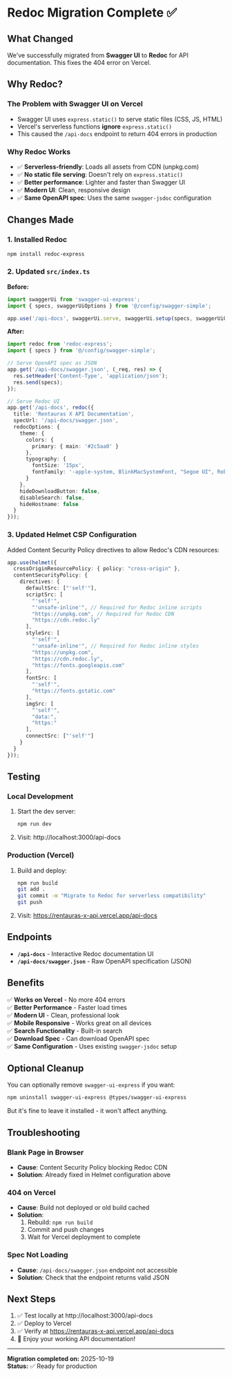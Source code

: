 # Redoc Migration Complete ✅

## What Changed

We've successfully migrated from **Swagger UI** to **Redoc** for API documentation. This fixes the 404 error on Vercel.

## Why Redoc?

### The Problem with Swagger UI on Vercel
- Swagger UI uses `express.static()` to serve static files (CSS, JS, HTML)
- Vercel's serverless functions **ignore** `express.static()` 
- This caused the `/api-docs` endpoint to return 404 errors in production

### Why Redoc Works
- ✅ **Serverless-friendly**: Loads all assets from CDN (unpkg.com)
- ✅ **No static file serving**: Doesn't rely on `express.static()`
- ✅ **Better performance**: Lighter and faster than Swagger UI
- ✅ **Modern UI**: Clean, responsive design
- ✅ **Same OpenAPI spec**: Uses the same `swagger-jsdoc` configuration

## Changes Made

### 1. Installed Redoc
```bash
npm install redoc-express
```

### 2. Updated `src/index.ts`

**Before:**
```typescript
import swaggerUi from 'swagger-ui-express';
import { specs, swaggerUiOptions } from '@/config/swagger-simple';

app.use('/api-docs', swaggerUi.serve, swaggerUi.setup(specs, swaggerUiOptions));
```

**After:**
```typescript
import redoc from 'redoc-express';
import { specs } from '@/config/swagger-simple';

// Serve OpenAPI spec as JSON
app.get('/api-docs/swagger.json', (_req, res) => {
  res.setHeader('Content-Type', 'application/json');
  res.send(specs);
});

// Serve Redoc UI
app.get('/api-docs', redoc({
  title: 'Rentauras X API Documentation',
  specUrl: '/api-docs/swagger.json',
  redocOptions: {
    theme: {
      colors: {
        primary: { main: '#2c5aa0' }
      },
      typography: {
        fontSize: '15px',
        fontFamily: '-apple-system, BlinkMacSystemFont, "Segoe UI", Roboto, "Helvetica Neue", Arial, sans-serif'
      }
    },
    hideDownloadButton: false,
    disableSearch: false,
    hideHostname: false
  }
}));
```

### 3. Updated Helmet CSP Configuration

Added Content Security Policy directives to allow Redoc's CDN resources:

```typescript
app.use(helmet({
  crossOriginResourcePolicy: { policy: "cross-origin" },
  contentSecurityPolicy: {
    directives: {
      defaultSrc: ["'self'"],
      scriptSrc: [
        "'self'",
        "'unsafe-inline'", // Required for Redoc inline scripts
        "https://unpkg.com", // Required for Redoc CDN
        "https://cdn.redoc.ly"
      ],
      styleSrc: [
        "'self'",
        "'unsafe-inline'", // Required for Redoc inline styles
        "https://unpkg.com",
        "https://cdn.redoc.ly",
        "https://fonts.googleapis.com"
      ],
      fontSrc: [
        "'self'",
        "https://fonts.gstatic.com"
      ],
      imgSrc: [
        "'self'",
        "data:",
        "https:"
      ],
      connectSrc: ["'self'"]
    }
  }
}));
```

## Testing

### Local Development
1. Start the dev server:
   ```bash
   npm run dev
   ```

2. Visit: http://localhost:3000/api-docs

### Production (Vercel)
1. Build and deploy:
   ```bash
   npm run build
   git add .
   git commit -m "Migrate to Redoc for serverless compatibility"
   git push
   ```

2. Visit: https://rentauras-x-api.vercel.app/api-docs

## Endpoints

- **`/api-docs`** - Interactive Redoc documentation UI
- **`/api-docs/swagger.json`** - Raw OpenAPI specification (JSON)

## Benefits

✅ **Works on Vercel** - No more 404 errors  
✅ **Better Performance** - Faster load times  
✅ **Modern UI** - Clean, professional look  
✅ **Mobile Responsive** - Works great on all devices  
✅ **Search Functionality** - Built-in search  
✅ **Download Spec** - Can download OpenAPI spec  
✅ **Same Configuration** - Uses existing `swagger-jsdoc` setup  

## Optional Cleanup

You can optionally remove `swagger-ui-express` if you want:

```bash
npm uninstall swagger-ui-express @types/swagger-ui-express
```

But it's fine to leave it installed - it won't affect anything.

## Troubleshooting

### Blank Page in Browser
- **Cause**: Content Security Policy blocking Redoc CDN
- **Solution**: Already fixed in Helmet configuration above

### 404 on Vercel
- **Cause**: Build not deployed or old build cached
- **Solution**: 
  1. Rebuild: `npm run build`
  2. Commit and push changes
  3. Wait for Vercel deployment to complete

### Spec Not Loading
- **Cause**: `/api-docs/swagger.json` endpoint not accessible
- **Solution**: Check that the endpoint returns valid JSON

## Next Steps

1. ✅ Test locally at http://localhost:3000/api-docs
2. ✅ Deploy to Vercel
3. ✅ Verify at https://rentauras-x-api.vercel.app/api-docs
4. 🎉 Enjoy your working API documentation!

---

**Migration completed on:** 2025-10-19  
**Status:** ✅ Ready for production

